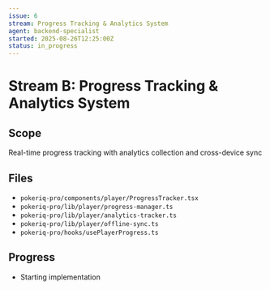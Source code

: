```yaml
---
issue: 6
stream: Progress Tracking & Analytics System
agent: backend-specialist
started: 2025-08-26T12:25:00Z
status: in_progress
---
```


# Stream B: Progress Tracking & Analytics System

## Scope
Real-time progress tracking with analytics collection and cross-device sync

## Files
- `pokeriq-pro/components/player/ProgressTracker.tsx`
- `pokeriq-pro/lib/player/progress-manager.ts`
- `pokeriq-pro/lib/player/analytics-tracker.ts`
- `pokeriq-pro/lib/player/offline-sync.ts`
- `pokeriq-pro/hooks/usePlayerProgress.ts`

## Progress
- Starting implementation